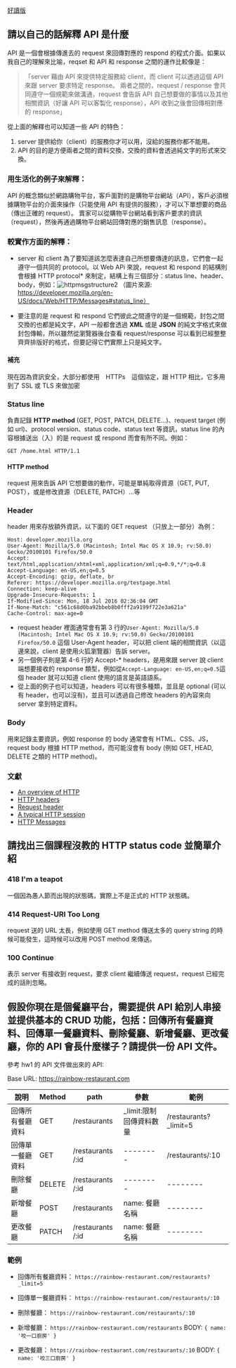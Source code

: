 [好讀版](https://hackmd.io/@ouR5x-oVSMy4d8R5uFsKNg/Hk9imL4v_)

## 請以自己的話解釋 API 是什麼

API 是一個會根據傳進去的 request 來回傳對應的 respond 的程式介面。如果以我自己的理解來比喻，reqset 和 API 和 response 之間的運作比較像是：
> 「server 藉由 API 來提供特定服務給 client，而 client 可以透過這個 API 來跟 server 要求特定 response。
> 兩者之間的，request / response 會共同遵守一個規範來做溝通，request 會告訴 API 自己想要做的事情以及其他相關資訊（好讓 API 可以客製化 response），API 收到之後會回傳相對應的 response」

從上面的解釋也可以知道一些 API 的特色：
1. server 提供給你（client）的服務你才可以用，沒給的服務你都不能用。
1. API 的目的是方便兩者之間的資料交換，交換的資料會透過純文字的形式來交換。

### 用生活化的例子來解釋：
API 的概念類似於網路購物平台，客戶面對的是購物平台網站（API），客戶必須根據購物平台的介面來操作（只能使用 API 有提供的服務），才可以下單想要的商品（傳出正確的 request）。
賣家可以從購物平台網站看到客戶要求的資訊（request），然後再通過購物平台網站回傳對應的銷售訊息（response）。
### 較實作方面的解釋：
* server 和 client 為了要知道該怎麼表達自己所想要傳達的訊息，它們會一起遵守一個共同的 protocol。以 Web APi 來說，request 和 respond 的結構則會根據 HTTP protocol* 來制定，結構上有三個部分：status line、header、body，例如：![httpmsgstructure2](https://developer.mozilla.org/en-US/docs/Web/HTTP/Messages/httpmsgstructure2.png)
（圖片來源: https://developer.mozilla.org/en-US/docs/Web/HTTP/Messages#status_line）

* 要注意的是 request 和 respond 它們彼此之間遵守的是一個規範，封包之間交換的也都是純文字，API 一般都會透過 **XML** 或是 **JSON** 的純文字格式來做封包傳輸，所以雖然從瀏覽器後台查看 request/response 可以看到已經整整齊齊排版好的格式，但要記得它們實際上只是純文字。
    
#### 補充

現在因為資訊安全，大部分都使用　HTTPs　這個協定，跟 HTTP 相比，它多用到了 SSL 或 TLS 來做加密

### Status line

負責記錄 **HTTP method** (GET, POST, PATCH, DELETE...)、request target (例如 url)、protocol version、status code、status text 等資訊，status line 的內容根據送出（入）的是 request 或 respond 而會有所不同。例如：
```htmlmixed=
GET /home.html HTTP/1.1
```

#### HTTP method
request 用來告訴 API 它想要做的動作，可能是單純取得資源（GET, PUT, POST），或是修改資源（DELETE, PATCH）...等

### Header

header 用來存放額外資訊，以下面的 GET request （只放上一部分）為例：
```htmlmixed=
Host: developer.mozilla.org
User-Agent: Mozilla/5.0 (Macintosh; Intel Mac OS X 10.9; rv:50.0) Gecko/20100101 Firefox/50.0
Accept: text/html,application/xhtml+xml,application/xml;q=0.9,*/*;q=0.8
Accept-Language: en-US,en;q=0.5
Accept-Encoding: gzip, deflate, br
Referer: https://developer.mozilla.org/testpage.html
Connection: keep-alive
Upgrade-Insecure-Requests: 1
If-Modified-Since: Mon, 18 Jul 2016 02:36:04 GMT
If-None-Match: "c561c68d0ba92bbeb8b0fff2a9199f722e3a621a"
Cache-Control: max-age=0
```
 
* request header 裡面通常會有第 3 行的`User-Agent: Mozilla/5.0 (Macintosh; Intel Mac OS X 10.9; rv:50.0) Gecko/20100101 Firefox/50.0` 這個 User-Agent header，可以把 client 端的相關資訊（以這邊來說，client 是使用火狐瀏覽器）告訴 server。
* 另一個例子則是第 4-6 行的 Accept-* headers，是用來跟 server 說 client 端想要接收的 response 類型，例如從`Accept-Language: en-US,en;q=0.5`這個 header 就可以知道 client 使用的語言是英語語系。
* 從上面的例子也可以知道，headers 可以有很多種類，並且是 optional (可以有 header，也可以沒有)，並且可以透過自己修改 headers 的內容來向 server 拿到特定資料。

### Body

用來記錄主要資訊，例如 response 的 body 通常會有 HTML、CSS、JS，request body 根據 HTTP method，而可能沒會有 body (例如 GET, HEAD, DELETE 之類的 HTTP method)。

### 文獻
* [An overview of HTTP
](https://developer.mozilla.org/en-US/docs/Web/HTTP/Overview)
* [HTTP headers](https://developer.mozilla.org/en-US/docs/Web/HTTP/Methods)
* [Request header
](https://developer.mozilla.org/en-US/docs/Glossary/Request_header)
* [A typical HTTP session](https://developer.mozilla.org/en-US/docs/Web/HTTP/Session)
* [HTTP Messages](https://developer.mozilla.org/en-US/docs/Web/HTTP/Messages)
## 請找出三個課程沒教的 HTTP status code 並簡單介紹

### 418 I'm a teapot
一個因為愚人節而出現的狀態碼，實際上不是正式的 HTTP 狀態碼。

### 414 Request-URI Too Long
request 送的 URL 太長，例如使用 GET method 傳送太多的 query string 的時候可能發生，這時候可以改用 POST method 來傳送。

### 100 Continue
表示 server 有接收到 request，要求 client 繼續傳送 request，request 已經完成的話則忽略。

## 假設你現在是個餐廳平台，需要提供 API 給別人串接並提供基本的 CRUD 功能，包括：回傳所有餐廳資料、回傳單一餐廳資料、刪除餐廳、新增餐廳、更改餐廳，你的 API 會長什麼樣子？請提供一份 API 文件。

參考 hw1 的 API 文件做出來的 API:

Base URL: https://rainbow-restaurant.com

| 說明| Method | path| 參數| 範例|
| ---------------- | ------ | ---------- | ------- | -----|
| 回傳所有餐廳資料 | GET| /restaurants| _limit:限制回傳資料數量 | /restaurants?_limit=5 |
| 回傳單一餐廳資料 | GET    | /restaurants /:id | --------| /restaurants/:10      |
| 刪除餐廳| DELETE | /restaurants /:id | --------| -------- |
| 新增餐廳| POST   | /restaurants| name: 餐廳名稱| --------|
| 更改餐廳| PATCH  | /restaurants /:id | name: 餐廳名稱 | -------- |

### 範例
* 回傳所有餐廳資料：
`https://rainbow-restaurant.com/restaurants?_limit=5`

* 回傳單一餐廳資料：
`https://rainbow-restaurant.com/restaurants/:10`

* 刪除餐廳：
`https://rainbow-restaurant.com/restaurants/:10`

* 新增餐廳：
`https://rainbow-restaurant.com/restaurants`
BODY:
`{
  name: '咬一口廚房'
}`

* 更改餐廳：
`https://rainbow-restaurant.com/restaurants/:10`
BODY:
`{
  name: '咬三口廚房'
}`
